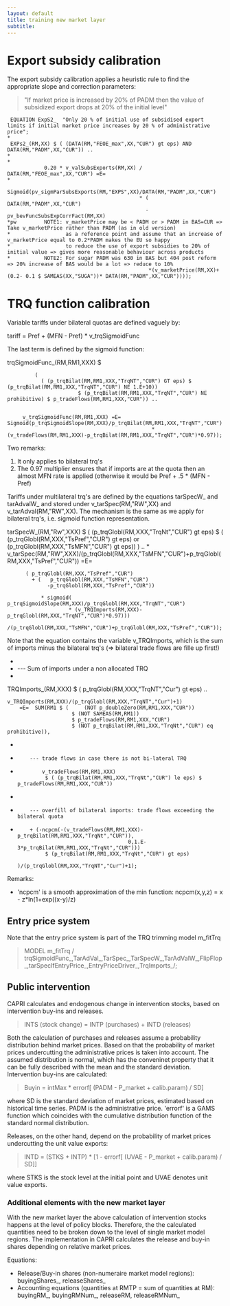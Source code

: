 ```yaml
---
layout: default
title: training new market layer
subtitle: 
---
```


Export subsidy calibration
==========================

The export subsidy calibration applies a heuristic rule to find the appropriate slope and correction parameters:
>"If market price is increased by 20% of PADM then the value of subsidized export drops at 20% of the initial level"

```
 EQUATION ExpS2_  "Only 20 % of initial use of subsidised export limits if initial market price increases by 20 % of administrative price";
*
 EXPs2_(RM,XX) $ ( (DATA(RM,"FEOE_max",XX,"CUR") gt eps) AND DATA(RM,"PADM",XX,"CUR")) ..
*
*
            0.20 * v_valSubsExports(RM,XX) / DATA(RM,"FEOE_max",XX,"CUR") =E=
*
            Sigmoid(pv_sigmParSubsExports(RM,"EXPS",XX)/DATA(RM,"PADM",XX,"CUR")
                                           * ( DATA(RM,"PADM",XX,"CUR")
                                             -  pv_bevFuncSubsExpCorrFact(RM,XX)
*pw         NOTE1: v_marketPrice may be < PADM or > PADM in BAS=CUR => Take v_marketPrice rather than PADM (as in old version)
*                  as a reference point and assume that an increase of v_marketPrice equal to 0.2*PADM makes the EU so happy
*                  to reduce the use of export subsidies to 20% of initial value => gives more reasonable behaviour across products
*           NOTE2: For sugar PADM was 630 in BAS but 404 post reform => 20% increase of BAS would be a lot => reduce to 10%
                                              *(v_marketPrice(RM,XX)+(0.2- 0.1 $ SAMEAS(XX,"SUGA"))* DATA(RM,"PADM",XX,"CUR"))));   
```                                              
                                              
TRQ function calibration
========================

Variable tariffs under bilateral quotas are defined vaguely by:

tariff = Pref + (MFN - Pref) * v_trqSigmoidFunc

The last term is defined by the sigmoid function:

 trqSigmoidFunc_(RM,RM1,XXX) $

             (
               ( (p_trqBilat(RM,RM1,XXX,"TrqNT","CUR") GT eps) $ (p_trqBilat(RM,RM1,XXX,"TrqNT","CUR") NE 1.E+10))
                           $ (p_trqBilat(RM,RM1,XXX,"TrqNT","CUR") NE prohibitive) $ p_tradeFlows(RM,RM1,XXX,"CUR")) ..


         v_trqSigmoidFunc(RM,RM1,XXX) =E= Sigmoid(p_trqSigmoidSlope(RM,XXX)/p_trqBilat(RM,RM1,XXX,"TrqNT","CUR")
                                                   * (v_tradeFlows(RM,RM1,XXX)-p_trqBilat(RM,RM1,XXX,"TrqNT","CUR")*0.97));     
                                                   
Two remarks:
1. It only applies to bilateral trq's
2. The 0.97 multiplier ensures that if imports are at the quota then an almost MFN rate is applied (otherwise it would be Pref + .5 * (MFN - Pref)

Tariffs under multilateral trq's are defined by the equations tarSpecW_ and tarAdvalW_ and stored under v_tarSpec(RM,"RW",XX) and v_tarAdval(RM,"RW",XX). The mechanism is the same as we apply for bilateral trq's, i.e. sigmoid function representation.

 tarSpecW_(RM,"Rw",XXX) $ (        (p_trqGlobl(RM,XXX,"TrqNt","CUR")   gt eps)
                           $   (   (p_trqGlobl(RM,XXX,"TsPref","CUR")  gt eps)
                                or (p_trqGlobl(RM,XXX,"TsMFN","CUR")   gt eps)) ) ..
*
        v_tarSpec(RM,"RW",XXX)/(p_trqGlobl(RM,XXX,"TsMFN","CUR")+p_trqGlobl(RM,XXX,"TsPref","CUR")) =E=

          ( p_trqGlobl(RM,XXX,"TsPref","CUR")
            + (   p_trqGlobl(RM,XXX,"TsMFN","CUR")
                 -p_trqGlobl(RM,XXX,"TsPref","CUR"))

               * sigmoid( p_trqSigmoidSlope(RM,XXX)/p_trqGlobl(RM,XXX,"TrqNT","CUR")
                        * (v_TRQImports(RM,XXX)- p_trqGlobl(RM,XXX,"TrqNT","CUR")*0.97)))
                        /(p_trqGlobl(RM,XXX,"TsMFN","CUR")+p_trqGlobl(RM,XXX,"TsPref","CUR"));  
                        
                        
Note that the equation contains the variable v_TRQImports, which is the sum of imports minus the bilateral trq's (=> bilateral trade flows are fille up first!)                       

*
* --- Sum of imports under a non allocated TRQ
*
 TRQImports_(RM,XXX) $ ( p_trqGlobl(RM,XXX,"TrqNT","Cur") gt eps) ..

    v_TRQImports(RM,XXX)/(p_trqGlobl(RM,XXX,"TrqNT","Cur")+1)
        =E=  SUM(RM1 $ (     (NOT p_doubleZero(RM,RM1,XXX,"CUR"))
                         $ (NOT SAMEAS(RM,RM1))
                         $ p_tradeFlows(RM,RM1,XXX,"CUR")
                         $ (NOT p_trqBilat(RM,RM1,XXX,"TrqNt","CUR") eq prohibitive)),

*
*         --- trade flows in case there is not bi-lateral TRQ
*
              v_tradeFlows(RM,RM1,XXX)
               $ ( (p_trqBilat(RM,RM1,XXX,"TrqNt","CUR") le eps) $ p_tradeFlows(RM,RM1,XXX,"CUR"))
*
*         --- overfill of bilateral imports: trade flows exceeding the bilateral quota
*
          + (-ncpcm(-(v_tradeFlows(RM,RM1,XXX)-p_trqBilat(RM,RM1,XXX,"TrqNt","CUR")),
                                          0,1.E-3*p_trqBilat(RM,RM1,XXX,"TrqNt","CUR")))
               $ (p_trqBilat(RM,RM1,XXX,"TrqNt","CUR") gt eps)
                                                              )/(p_trqGlobl(RM,XXX,"TrqNT","Cur")+1);

Remarks:
- 'ncpcm' is a smooth approximation of the min function: ncpcm(x,y,z) = x - z*ln(1+exp((x-y)/z)

Entry price system
------------------

Note that the entry price system is part of the TRQ trimming model m_fitTrq

> MODEL m_fitTrq / trqSigmoidFunc_,TarAdVal_,TarSpec_,TarSpecW_,TarAdValW_,FlipFlop_,tarSpecIfEntryPrice_,EntryPriceDriver_,TrqImports_/; 


                                                   
Public intervention
-------------------

CAPRI calculates and endogenous change in intervention stocks, based on intervention buy-ins and releases.

> INTS (stock change) = INTP (purchases) + INTD (releases)

Both the calculation of purchases and releases assume a probability distribution behind market prices. Based on that the probability of market prices undercutting the administrative prices is taken into account.
The assumed distribution is normal, which has the conveninet property that it can be fully described with the mean and the standard deviation.
Intervention buy-ins are calculated:

> Buyin = intMax * errorf[ (PADM - P_market + calib.param) / SD]

where SD is the standard deviation of market prices, estimated based on historical time series. PADM is the administrative price. 'errorf' is a GAMS function which coincides with the cumulative distribution function of the standard normal distribution.

Releases, on the other hand, depend on the probability of market prices undercutting the unit value exports:

> INTD = (STKS + INTP) * [1 - errorf[ (UVAE - P_market + calib.param) / SD]]

where STKS is the stock level at the initial point and UVAE denotes unit value exports. 

### Additional elements with the new market layer

With the new market layer the above calculation of intervention stocks happens at the level of policy blocks.
Therefore, the the calculated quantities need to be broken down to the level of single market model regions.
The implementation in CAPRI calculates the release and buy-in shares depending on relative market prices.

Equations: 

 - Release/Buy-in shares (non-numeraire market model regions): buyingShares_, releaseShares_
 - Accounting equations (quantities at RMTP = sum of quantities at RM): buyingRM_, buyingRMNum_, releaseRM, releaseRMNum_


                                                   